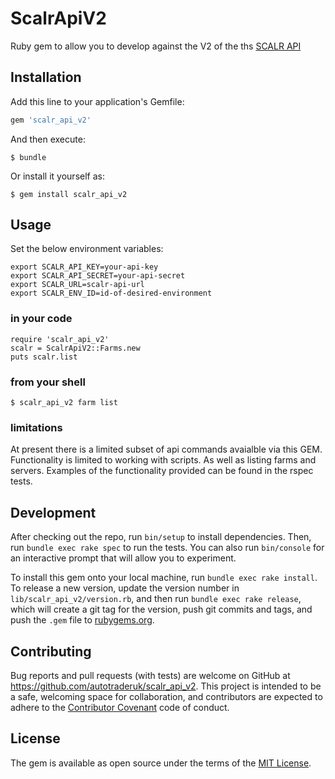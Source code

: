 # ScalrApiV2

Ruby gem to allow you to develop against the V2 of the ths [SCALR API](https://api-explorer.scalr.com)

## Installation

Add this line to your application's Gemfile:

```ruby
gem 'scalr_api_v2'
```

And then execute:

    $ bundle

Or install it yourself as:

    $ gem install scalr_api_v2

## Usage

Set the below environment variables:

    export SCALR_API_KEY=your-api-key
    export SCALR_API_SECRET=your-api-secret
    export SCALR_URL=scalr-api-url
    export SCALR_ENV_ID=id-of-desired-environment

### in your code

    require 'scalr_api_v2'
    scalr = ScalrApiV2::Farms.new
    puts scalr.list


### from your shell

    $ scalr_api_v2 farm list
    
### limitations

At present there is a limited subset of api commands avaialble via this GEM. Functionality is limited to working with scripts. As well as listing farms and servers.
Examples of the functionality provided can be found in the rspec tests.

## Development

After checking out the repo, run `bin/setup` to install dependencies. Then, run `bundle exec rake spec` to run the tests. You can also run `bin/console` for an interactive prompt that will allow you to experiment.

To install this gem onto your local machine, run `bundle exec rake install`. To release a new version, update the version number in `lib/scalr_api_v2/version.rb`, and then run `bundle exec rake release`, which will create a git tag for the version, push git commits and tags, and push the `.gem` file to [rubygems.org](https://rubygems.org).

## Contributing

Bug reports and pull requests (with tests) are welcome on GitHub at https://github.com/autotraderuk/scalr_api_v2. This project is intended to be a safe, welcoming space for collaboration, and contributors are expected to adhere to the [Contributor Covenant](http://contributor-covenant.org) code of conduct.


## License

The gem is available as open source under the terms of the [MIT License](http://opensource.org/licenses/MIT).

